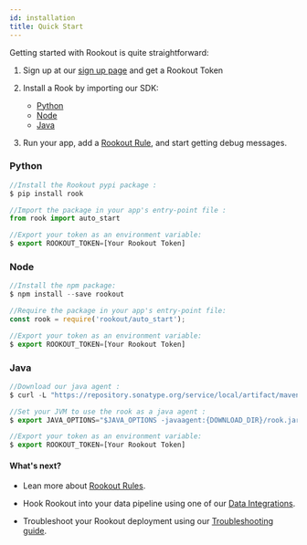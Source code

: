 ```yaml
---
id: installation
title: Quick Start
---
```


Getting started with Rookout is quite straightforward:

1. Sign up at our <a href="http://www.rookout.com/trial">sign up page</a> and get a Rookout Token

2. Install a Rook by importing our SDK:

    - [Python](#python)
    - [Node](#node)
    - [Java](#java)

3. Run your app, add a [Rookout Rule](rules-index.md), and start getting debug messages.

### Python

```javascript
//Install the Rookout pypi package :  
$ pip install rook

//Import the package in your app's entry-point file :  
from rook import auto_start

//Export your token as an environment variable:
$ export ROOKOUT_TOKEN=[Your Rookout Token]
```

### Node

```javascript
//Install the npm package:
$ npm install --save rookout

//Require the package in your app's entry-point file:
const rook = require('rookout/auto_start');

//Export your token as an environment variable:
$ export ROOKOUT_TOKEN=[Your Rookout Token]
```

### Java

```javascript
//Download our java agent :
$ curl -L "https://repository.sonatype.org/service/local/artifact/maven/redirect?r=central-proxy&g=com.rookout&a=rook&v=LATEST" -o rook.jar

//Set your JVM to use the rook as a java agent :  
$ export JAVA_OPTIONS="$JAVA_OPTIONS -javaagent:{DOWNLOAD_DIR}/rook.jar"

//Export your token as an environment variable:
$ export ROOKOUT_TOKEN=[Your Rookout Token]
```

#### What's next?

- Lean more about [Rookout Rules](rules-index.md).

- Hook Rookout into your data pipeline using one of our [Data Integrations](integrations-home.md).

- Troubleshoot your Rookout deployment using our [Troubleshooting guide](troubleshooting-rules.md).